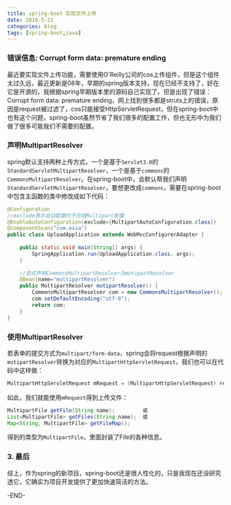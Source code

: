 ```yaml
---
title: spring-boot 实现文件上传
date: 2016-5-21
categories: blog
tags: [spring-boot,java] 
---
```


### 错误信息: Corrupt form data: premature ending
最近要实现文件上传功能，需要使用O'Reilly公司的cos上传组件，但是这个组件太过久远，最近更新是08年，早期的spring版本支持，现在已经不支持了，好在它是开源的，我根据spring早期版本里的源码自己实现了。但是出现了错误：Corrupt form data: premature ending，网上找到很多都是struts上的错误，原因是request被过滤了，cos只能接受HttpServletRequest，但在spring-boot中也有这个问题，spring-boot虽然节省了我们很多的配置工作，但也无形中为我们做了很多可能我们不需要的配置。
### 声明MultipartResolver
spring默认支持两种上传方式，一个是基于`Servlet3.0`的`StandardServletMultipartResolver`，一个是基于`commons`的`CommonsMultipartResolver`。在spring-boot中，会默认帮我们声明`StandardServletMultipartResolver`，要想更改成`commons`，需要在spring-boot中包含主函数的类中修改成如下代码：
``` java
@Configuration
//exclude表示自动配置时不包括Multipart配置
@EnableAutoConfiguration(exclude={MultipartAutoConfiguration.class})
@ComponentScan("com.essa")
public class UploadApplication extends WebMvcConfigurerAdapter {
	
	public static void main(String[] args) {
		SpringApplication.run(UploadApplication.class, args);
	}
  
    //显式声明CommonsMultipartResolver为mutipartResolver
	@Bean(name="multipartResolver")
	public MultipartResolver mutipartResolver() {
		CommonsMultipartResolver com = new CommonsMultipartResolver();
		com.setDefaultEncoding("utf-8");
		return com;
	}
}
```
### 使用MultipartResolver
若表单的提交方式为`multipart/form-data`，spring会将request根据声明的`mutipartResolver`转换为对应的`MultipartHttpServletRequest`，我们也可以在代码中这样做：
``` java
MultipartHttpServletRequest mRequest = (MultipartHttpServletRequest) request;
```
如此，我们就能使用`mRequest`得到上传文件：
``` java
MultipartFile getFile(String name);         或
List<MultipartFile> getFiles(String name);  或
Map<String, MultipartFile> getFileMap();
```
得到的类型为`MultipartFile`，里面封装了File的各种信息。
### 3. 最后
综上，作为spring的新项目，spring-boot还是很人性化的，只是我现在还没研究透它，它确实为项目开发提供了更加快速简洁的方法。


-END-